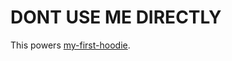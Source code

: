# DONT USE ME DIRECTLY

This powers [my-first-hoodie](https://github.com/hoodiehq/my-first-hoodie).
